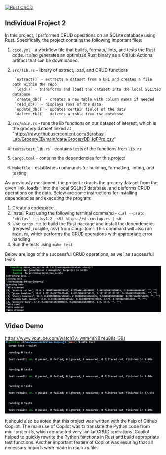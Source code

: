[![Rust CI/CD](https://github.com/nogibjj/drktao-indproj2/actions/workflows/cicd.yml/badge.svg)](https://github.com/nogibjj/drktao-indproj2/actions/workflows/cicd.yml)
## Individual Project 2
In this project, I performed CRUD operations on an SQLite database using Rust. Specifically, the project contains the following important files:
1. `cicd.yml` - a workflow file that builds, formats, lints, and tests the Rust code. It also generates an optimized Rust binary as a GitHub Actions artifact that can be downloaded.
2. `src/lib.rs` - library of extract, load, and CRUD functions

        `extract()` - extracts a dataset from a URL and creates a file path within the repo
        `load()` - transforms and loads the dataset into the local SQLite3 database
        `create_db()` - creates a new table with column names if needed
        `read_db()` - displays rows of the data
        `update_db()` - updates certain fields of the data
        `delete_tb()` - deletes a table from the database

3. `src/main.rs` - runs the lib functions on our dataset of interest, which is the grocery dataset linked at "https://raw.githubusercontent.com/Barabasi-Lab/GroceryDB/main/data/GroceryDB_IgFPro.csv"
4. `tests/test_lib.rs` - contains tests of the functions from `lib.rs`
5. `Cargo.toml` - contains the dependencies for this project
6. `Makefile` - establishes commands for building, formatting, linting, and testing

As previously mentioned, the project extracts the grocery dataset from the given link, loads it into the local SQLite3 database, and performs CRUD operations on the data. Below are some instructions for installing dependencies and executing the program:

1. Create a codespace
2. Install Rust using the following terminal command - `curl --proto '=https' --tlsv1.2 -sSf https://sh.rustup.rs | sh`
3. Use `cargo run` to build the Rust package and install the dependencies (reqwest, rusqlite, csv) from Cargo.toml. This command will also run `main.rs`, which performs the CRUD operations with appropriate error handling
4. Run the tests using `make test`

Below are logs of the successful CRUD operations, as well as successful tests

![Alt text](main-run.png)

## Video Demo
https://www.youtube.com/watch?v=wnm4sNBYeu8&t=39s
![Alt text](rust-tests.png)

It should also be noted that this project was written with the help of Github Copilot. The main use of Copilot was to translate the Python code from mini-project 5, which conducted very similar CRUD operations. Copilot helped to quickly rewrite the Python functions in Rust and build appropriate test functions. Another important feature of Copilot was ensuring that all necessary imports were made in each .rs file. 
